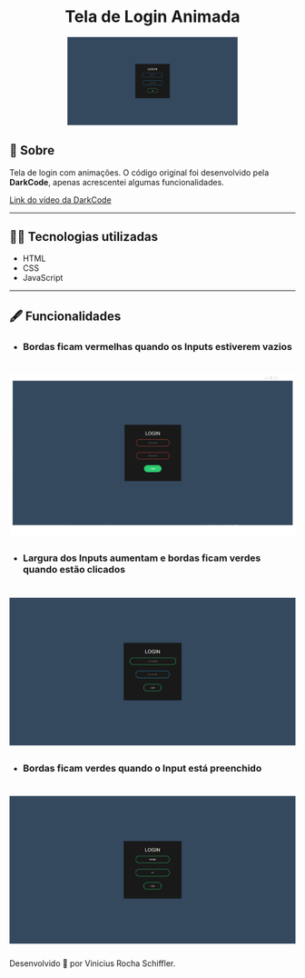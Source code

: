 <h1 align="center">Tela de Login Animada</h1>

<p align="center">
    <img src="./ImgToReadMe/img3.png" width="300px">
</p>

## 📖 Sobre
Tela de login com animações. O código original foi desenvolvido pela **DarkCode**, apenas acrescentei algumas funcionalidades.

[Link do vídeo da DarkCode](https://www.youtube.com/watch?v=HV7DtH3J2PU)

---
## 👨‍💻 Tecnologias utilizadas

- HTML
- CSS
- JavaScript
---

## 🖋 Funcionalidades

- ### Bordas ficam vermelhas quando os Inputs estiverem vazios
<h1 align="center">
    <img src="ImgToReadMe/img2.png">
</h1>

- ### Largura dos Inputs aumentam e bordas ficam verdes quando estão clicados
<h1 align="center">
    <img src="ImgToReadMe/img1.png">
</h1>

- ### Bordas ficam verdes quando o Input está preenchido
<h1 align="center">
    <img src="ImgToReadMe/img4.png">
</h1>

Desenvolvido 💚 por Vinicius Rocha Schiffler.

